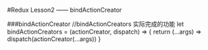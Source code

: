 #Redux Lesson2 —— bindActionCreator

###bindActionCreator
    //bindActionCreators 实际完成的功能
    let bindActionCreators = (actionCreator, dispatch) => {
        return (...args) => dispatch(actionCreator(...args))
    }
